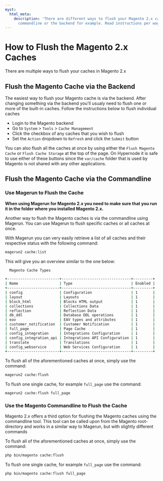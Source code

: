 ```yaml
---
myst:
  html_meta:
    description: 'There are different ways to flush your Magento 2.x caches, via the
      commandline or the backend for example. Read instructions per way in this article. '
---
```


<!-- source: https://support.hypernode.com/en/ecommerce/magento-2/how-to-flush-the-magento-2-x-caches/ -->

# How to Flush the Magento 2.x Caches

There are multiple ways to flush your caches in Magento 2.x

## Flush the Magento Cache via the Backend

The easiest way to flush your Magento cache is via the backend. After changing something via the backend you'll usualy need to flush one or more of the built-in caches. Follow the instructions below to flush individual caches

- Login to the Magento backend
- Go to `System` > `Tools` > `Cache Management`
- Click the checkbox of any caches that you wish to flush
- Set the `Action` dropdown to `Refresh` and click the `Submit` button

You can also flush all the caches at once by using either the `Flush Magento Cache` or `Flush Cache Storage` at the top of the page. On Hypernode it is safe to use either of these buttons since the `var/cache` folder that is used by Magento is not shared with any other applications.

## Flush the Magento Cache via the Commandline

### Use Magerun to Flush the Cache

**When using Magerun for Magento 2.x you need to make sure that you run it in the folder where you installed Magento 2.x.**

Another way to flush the Magento caches is via the commandline using Magerun. You can use Magerun to flush specific caches or all caches at once.

With Magerun you can very easily retrieve a list of all caches and their respective status with the following command:

```bash
magerun2 cache:list
```

This will give you an overview similar to the one below:

```bash
  Magento Cache Types

+------------------------+--------------------------------+---------+
| Name                   | Type                           | Enabled |
+------------------------+--------------------------------+---------+
| config                 | Configuration                  | 1       |
| layout                 | Layouts                        | 1       |
| block_html             | Blocks HTML output             | 1       |
| collections            | Collections Data               | 1       |
| reflection             | Reflection Data                | 1       |
| db_ddl                 | Database DDL operations        | 1       |
| eav                    | EAV types and attributes       | 1       |
| customer_notification  | Customer Notification          | 1       |
| full_page              | Page Cache                     | 1       |
| config_integration     | Integrations Configuration     | 1       |
| config_integration_api | Integrations API Configuration | 1       |
| translate              | Translations                   | 1       |
| config_webservice      | Web Services Configuration     | 1       |
+------------------------+--------------------------------+---------+
```

To flush all of the aforementioned caches at once, simply use the command:

```bash
magerun2 cache:flush
```

To flush one single cache, for example `full_page` use the command:

```bash
magerun2 cache:flush full_page
```

### Use the Magento Commandline to Flush the Cache

Magento 2.x offers a third option for flushing the Magento caches using the commandline tool. This tool can be called upon from the Magento root-directory and works in a similar way to Magerun, but with slightly different commands

To flush all of the aforementioned caches at once, simply use the command:

```bash
php bin/magento cache:flush
```

To flush one single cache, for example `full_page` use the command:

```bash
php bin/magento cache:flush full_page
```

